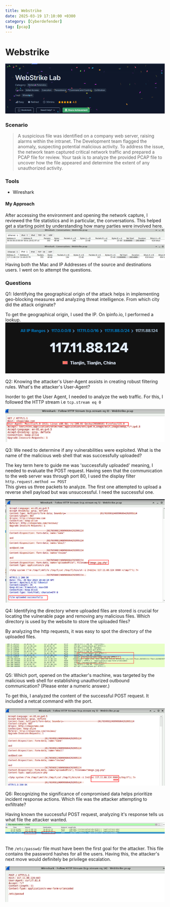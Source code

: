 ```yaml
---
title: Webstrike
date: 2025-03-19 17:10:00 +0300
category: [Cyberdefender]
tag: [pcap]
---
```


# Webstrike

![alt text](image-9.png)

### Scenario
> A suspicious file was identified on a company web server, raising alarms within the intranet. The Development team flagged the anomaly, suspecting potential malicious activity. To address the issue, the network team captured critical network traffic and prepared a PCAP file for review.
Your task is to analyze the provided PCAP file to uncover how the file appeared and determine the extent of any unauthorized activity.

### Tools
- Wireshark

#### My Approach

After accessing the environment and opening the network capture, I reviewed the file statistics and in particular, the conversations. This helped get a starting point by understanding how many parties were involved here.
![alt text](image.png)  
![alt text](image-1.png)  
Having both the Mac and IP Addresses of the source and destinations users. I went on to attempt the questions.  

### Questions
Q1: Identifying the geographical origin of the attack helps in implementing geo-blocking measures and analyzing threat intelligence. From which city did the attack originate?

To get the geographical origin, I used the IP. On ipinfo.io, I performed a lookup.  
![alt text](image-2.png)

Q2: Knowing the attacker's User-Agent assists in creating robust filtering rules. What's the attacker's User-Agent?

Inorder to get the User Agent, I needed to analyze the web traffic. For this, I followed the HTTP stream i.e `tcp.stream eq 0`

![alt text](image-3.png)

Q3: We need to determine if any vulnerabilities were exploited. What is the name of the malicious web shell that was successfully uploaded?

The key term here to guide me was 'successfully uploaded' meaning, I needed to evaluate the POST request. Having seen that the communication to the web server was through port 80, I used the display filter `http.request.method == POST`  
This gives us three packets to analyze. The first one attempted to upload a reverse shell payload but was unsuccessful. I need the successful one.

![alt text](image-4.png)

Q4: Identifying the directory where uploaded files are stored is crucial for locating the vulnerable page and removing any malicious files. Which directory is used by the website to store the uploaded files?

By analyzing the http requests, it was easy to spot the directory of the uploaded files.

![alt text](image-5.png)

Q5: Which port, opened on the attacker's machine, was targeted by the malicious web shell for establishing unauthorized outbound communication? (Please enter a numeric answer.)

To get this, I analyzed the content of the successful POST request. It included a netcat command with the port.

![alt text](image-6.png)

Q6: Recognizing the significance of compromised data helps prioritize incident response actions. Which file was the attacker attempting to exfiltrate?

Having known the successful POST request, analyzing it's response tells us what file the attacker wanted.
![alt text](image-7.png)

The `/etc/passwd/` file must have been the first goal for the attacker. This file contains the password hashes for all the users. Having this, the attacker's next move would definitely be privilege escalation.

![alt text](image-8.png)